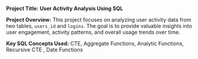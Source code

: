 **Project Title:** **User Activity Analysis Using SQL** 

**Project Overview:**
This project focuses on analyzing user activity data from two tables, `users_id` and `logins`. The goal is to provide valuable insights into user engagement, activity patterns, and overall usage trends over time. 

**Key SQL Concepts Used:**
CTE,
Aggregate Functions,
Analytic Functions,
Recursive CTE ,
Date Functions
